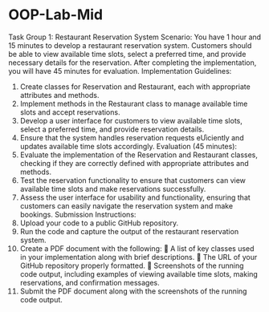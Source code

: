 # OOP-Lab-Mid


Task Group 1: Restaurant Reservation System
Scenario:
You have 1 hour and 15 minutes to develop a restaurant reservation system. Customers should be
able to view available time slots, select a preferred time, and provide necessary details for the
reservation. After completing the implementation, you will have 45 minutes for evaluation.
Implementation Guidelines:
1. Create classes for Reservation and Restaurant, each with appropriate attributes and
methods.
2. Implement methods in the Restaurant class to manage available time slots and accept
reservations.
3. Develop a user interface for customers to view available time slots, select a preferred time,
and provide reservation details.
4. Ensure that the system handles reservation requests eƯiciently and updates available time
slots accordingly.
Evaluation (45 minutes):
1. Evaluate the implementation of the Reservation and Restaurant classes, checking if they
are correctly defined with appropriate attributes and methods.
2. Test the reservation functionality to ensure that customers can view available time slots
and make reservations successfully.
3. Assess the user interface for usability and functionality, ensuring that customers can easily
navigate the reservation system and make bookings.
Submission Instructions:
1. Upload your code to a public GitHub repository.
2. Run the code and capture the output of the restaurant reservation system.
3. Create a PDF document with the following:
 A list of key classes used in your implementation along with brief descriptions.
 The URL of your GitHub repository properly formatted.
 Screenshots of the running code output, including examples of viewing available
time slots, making reservations, and confirmation messages.
4. Submit the PDF document along with the screenshots of the running code output. 
